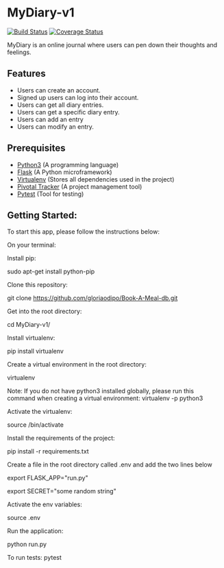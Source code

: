 # MyDiary-v1
[![Build Status](https://travis-ci.org/gloriaodipo/MyDiary-v1.svg?branch=develop)](https://travis-ci.org/gloriaodipo/MyDiary-v1) [![Coverage Status](https://coveralls.io/repos/github/gloriaodipo/MyDiary-v1/badge.svg?branch=develop)](https://coveralls.io/github/gloriaodipo/MyDiary-v1?branch=develop)

MyDiary is an online journal where users can pen down their thoughts and feelings.

## Features
- Users can create an account.
- Signed up users can log into their account.
- Users can get all diary entries.
- Users can get a specific diary entry.
- Users can add an entry
- Users can modify an entry.

## Prerequisites
- [Python3](https://www.python.org/) (A programming language)
- [Flask](http://flask.pocoo.org/) (A Python microframework)
- [Virtualenv](https://virtualenv.pypa.io/en/stable/) (Stores all dependencies used in the project)
- [Pivotal Tracker](www.pivotaltracker.com) (A project management tool)
- [Pytest](https://docs.pytest.org/en/latest/) (Tool for testing)

## Getting Started:

To start this app, please follow the instructions below:

On your terminal:

Install pip:

sudo apt-get install python-pip

Clone this repository:

git clone https://github.com/gloriaodipo/Book-A-Meal-db.git

Get into the root directory:

cd MyDiary-v1/

Install virtualenv:

pip install virtualenv

Create a virtual environment in the root directory:

virtualenv <name of virtualenv>
  
 Note: If you do not have python3 installed globally, please run this command when creating a virtual environment:
 virtualenv -p python3 <name of virtualenv>

Activate the virtualenv:

source <name of virtualenv>/bin/activate

Install the requirements of the project:

pip install -r requirements.txt

Create a file in the root directory called .env and add the two lines below

  export FLASK_APP="run.py"

  export SECRET="some random string"

Activate the env variables:

source .env

Run the application:

python run.py

To run tests:
pytest
